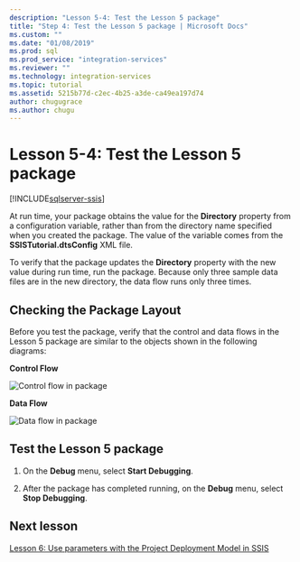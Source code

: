 ```yaml
---
description: "Lesson 5-4: Test the Lesson 5 package"
title: "Step 4: Test the Lesson 5 package | Microsoft Docs"
ms.custom: ""
ms.date: "01/08/2019"
ms.prod: sql
ms.prod_service: "integration-services"
ms.reviewer: ""
ms.technology: integration-services
ms.topic: tutorial
ms.assetid: 5215b77d-c2ec-4b25-a3de-ca49ea197d74
author: chugugrace
ms.author: chugu
---
```

# Lesson 5-4: Test the Lesson 5 package

[!INCLUDE[sqlserver-ssis](../includes/applies-to-version/sqlserver-ssis.md)]



At run time, your package obtains the value for the **Directory** property from a configuration variable, rather than from the directory name specified when you created the package. The value of the variable comes from the **SSISTutorial.dtsConfig** XML file.  
  
To verify that the package updates the **Directory** property with the new value during run time, run the package. Because only three sample data files are in the new directory, the data flow runs only three times.  
  
## Checking the Package Layout  
Before you test the package, verify that the control and data flows in the Lesson 5 package are similar to the objects shown in the following diagrams:  
  
**Control Flow**  
  
![Control flow in package](../integration-services/media/task4lesson2control.gif "Control flow in package")  
  
**Data Flow**  
  
![Data flow in package](../integration-services/media/task9lesson1data.gif "Data flow in package")  
  
## Test the Lesson 5 package  
  
1.  On the **Debug** menu, select **Start Debugging**.  
  
2.  After the package has completed running, on the **Debug** menu, select **Stop Debugging**.  
  
## Next lesson  
[Lesson 6: Use parameters with the Project Deployment Model in SSIS](../integration-services/lesson-6-using-parameters-with-the-project-deployment-model-in-ssis.md)  
  
  
  
